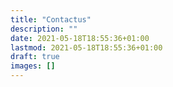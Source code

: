 ```yaml
---
title: "Contactus"
description: ""
date: 2021-05-18T18:55:36+01:00
lastmod: 2021-05-18T18:55:36+01:00
draft: true
images: []
---
```

